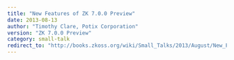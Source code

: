 ```yaml
---
title: "New Features of ZK 7.0.0 Preview"
date: 2013-08-13
author: "Timothy Clare, Potix Corporation"
version: "ZK 7.0.0 Preview"
category: small-talk
redirect_to: "http://books.zkoss.org/wiki/Small_Talks/2013/August/New_Features_of_ZK_7.0.0_Preview"
---
```


